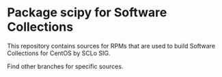 # Package scipy for Software Collections

This repository contains sources for RPMs that are used
to build Software Collections for CentOS by SCLo SIG.

Find other branches for specific sources.
